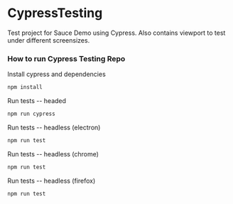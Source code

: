 # CypressTesting

Test project for Sauce Demo using Cypress. Also contains viewport to test under different screensizes. 

### How to run Cypress Testing Repo

Install cypress and dependencies

```bash
npm install
```

Run tests -- headed

```bash
npm run cypress
```

Run tests -- headless (electron)
```bash
npm run test
```

Run tests -- headless (chrome)
```bash
npm run test
```

Run tests -- headless (firefox)
```bash
npm run test
```